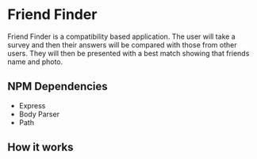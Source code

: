 # Friend Finder

Friend Finder is a compatibility based application. The user will take a survey and then their answers will be compared with those from other users. They will then be presented with a best match showing that friends name and photo. 

## NPM Dependencies
* Express
* Body Parser
* Path

## How it works